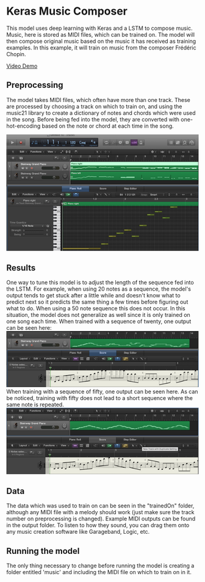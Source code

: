 # Keras Music Composer
This model uses deep learning with Keras and a LSTM to compose music. Music, here
is stored as MIDI files, which can be trained on. The model will then compose original
music based on the music it has received as training examples. In this example,
it will train on music from the composer Frédéric Chopin.

[Video Demo](https://youtu.be/ZGb4mmOP2nQ)

## Preprocessing
The model takes MIDI files, which often have more than one track. These are processed
by choosing a track on which to train on, and using the music21 library to create a dictionary
of notes and chords which were used in the song.
Before being fed into the model, they are converted with one-hot-encoding based on the
note or chord at each time in the song.

![Train](/screenshots/train.png)

## Results
One way to tune this model is to adjust the length of the sequence fed into the LSTM.
For example, when using 20 notes as a sequence, the model's output tends to get stuck
after a little while and doesn't know what to predict next so it predicts the same thing a few
times before figuring out what to do. When using a 50 note sequence this does not occur. In this
situation, the model does not generalize as well since it is only trained on one song each time.
When trained with a sequence of twenty, one output can be seen here:
![Twenty](/screenshots/twenty.png)
When training with a sequence of fifty, one output can be seen here. As can be noticed,
training with fifty does not lead to a short sequence where the same note is repeated.
![Fifty](/screenshots/fifty.png)



## Data
The data which was used to train on can be seen in the "trainedOn" folder, although any MIDI file with
a melody should work (just make sure the track number on preprocessing is changed).
Example MIDI outputs can be found in the output folder. To listen to how they sound,
you can drag them onto any music creation software like Garageband, Logic, etc.


## Running the model
The only thing necessary to change before running the model is creating a folder
entitled 'music' and including the MIDI file on which to train on in it.
